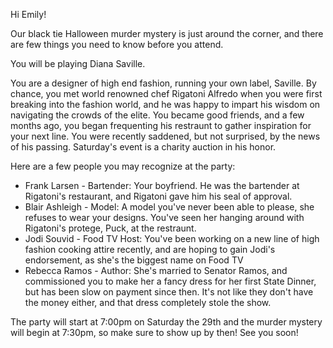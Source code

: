 Hi Emily!

Our black tie Halloween murder mystery is just around the corner, and there are few things you need to know before you attend.

You will be playing Diana Saville.

You are a designer of high end fashion, running your own label, Saville. By chance, you met world renowned chef Rigatoni Alfredo when you were first breaking into the fashion world, and he was happy to impart his wisdom on navigating the crowds of the elite. You became good friends, and a few months ago, you began frequenting his restraunt to gather inspiration for your next line. You were recently saddened, but not surprised, by the news of his passing. Saturday's event is a charity auction in his honor.

Here are a few people you may recognize at the party:

- Frank Larsen - Bartender: Your boyfriend. He was the bartender at Rigatoni's restaurant, and Rigatoni gave him his seal of approval.
- Blair Ashleigh - Model: A model you've never been able to please, she refuses to wear your designs. You've seen her hanging around with Rigatoni's protege, Puck, at the restraunt.
- Jodi Souvid - Food TV Host: You've been working on a new line of high fashion cooking attire recently, and are hoping to gain Jodi's endorsement, as she's the biggest name on Food TV
- Rebecca Ramos - Author: She's married to Senator Ramos, and commissioned you to make her a fancy dress for her first State Dinner, but has been slow on payment since then. It's not like they don't have the money either, and that dress completely stole the show.

The party will start at 7:00pm on Saturday the 29th and the murder mystery will begin at 7:30pm, so make sure to show up by then! See you soon!